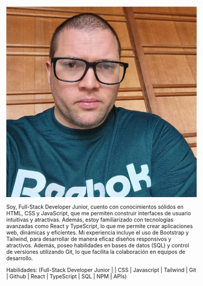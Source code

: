 ![Foto mia](https://github.com/Juanqui89/Juanqui89/blob/main/Foto2.webp)

Soy, Full-Stack Developer Junior, cuento con conocimientos sólidos en HTML, CSS y JavaScript, que me permiten construir interfaces de usuario intuitivas y atractivas. Además, estoy familiarizado con tecnologías avanzadas como React y TypeScript, lo que me permite crear aplicaciones web, dinámicas y eficientes. Mi experiencia incluye el uso de Bootstrap y Tailwind, para desarrollar de manera eficaz diseños responsivos y atractivos. Además, poseo habilidades en bases de datos (SQL) y control de versiones utilizando Git, lo que facilita la colaboración en equipos de desarrollo.

Habilidades:
(Full-Stack Developer Junior |  | CSS | Javascript | Tailwind | Git | Github | React | TypeScript | SQL | NPM | APIs)


